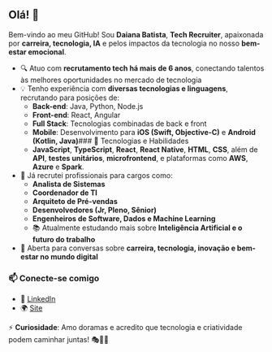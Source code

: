 ## Olá! 👋  

Bem-vindo ao meu GitHub! Sou **Daiana Batista**, **Tech Recruiter**, apaixonada por **carreira, tecnologia, IA** e pelos impactos da tecnologia no nosso **bem-estar emocional**.  

- 🔍 Atuo com **recrutamento tech há mais de 6 anos**, conectando talentos às melhores oportunidades no mercado de tecnologia  
- 💡 Tenho experiência com **diversas tecnologias e linguagens**, recrutando para posições de:  
  - **Back-end**: Java, Python, Node.js  
  - **Front-end**: React, Angular  
  - **Full Stack**: Tecnologias combinadas de back e front  
  - **Mobile**: Desenvolvimento para **iOS (Swift, Objective-C)** e **Android (Kotlin, Java)**### 🚀 Tecnologias e Habilidades
  - **JavaScript**, **TypeScript**, **React**, **React Native**, **HTML**, **CSS**, além de **API**, **testes unitários**, **microfrontend**, e plataformas como **AWS**, **Azure** e **Spark**.
- 📌 Já recrutei profissionais para cargos como:
  - **Analista de Sistemas** 
  - **Coordenador de TI**   
  - **Arquiteto de Pré-vendas**  
  - **Desenvolvedores (Jr, Pleno, Sênior)**
  - **Engenheiros de Software, Dados e Machine Learning**  
  - 📚 Atualmente estudando mais sobre **Inteligência Artificial e o futuro do trabalho**  
- 🤝 Aberta para conversas sobre **carreira, tecnologia, inovação e bem-estar no mundo digital**  

### 📫 Conecte-se comigo  
- 🔗 [LinkedIn](https://www.linkedin.com/in/daianabatista)  
- 🌍 [Site](https://www.daianabatista.com.br)  

⚡ **Curiosidade**: Amo doramas e acredito que tecnologia e criatividade podem caminhar juntas! 🎭🤖💜  
